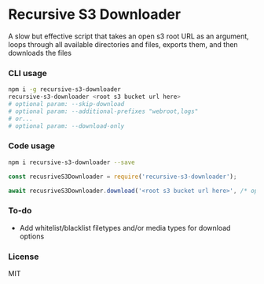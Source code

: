 # Recursive S3 Downloader

A slow but effective script that takes an open s3 root URL as an argument, loops through all available directories and files, exports them, and then downloads the files

### CLI usage

```sh
npm i -g recursive-s3-downloader
recursive-s3-downloader <root s3 bucket url here>
# optional param: --skip-download
# optional param: --additional-prefixes "webroot,logs"
# or...
# optional param: --download-only
```

### Code usage

```sh
npm i recursive-s3-downloader --save
```

```javascript
const recusriveS3Downloader = require('recursive-s3-downloader');

await recusriveS3Downloader.download('<root s3 bucket url here>', /* optional params */)
```

### To-do

* Add whitelist/blacklist filetypes and/or media types for download options

### License

MIT
